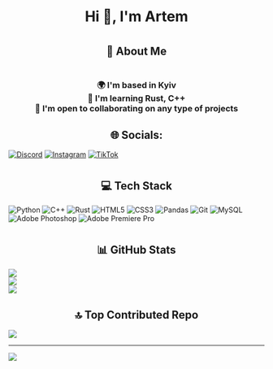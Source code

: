 ## <h1 align="center">Hi 👋, I'm Artem</h1>
# <h2 align="center">💫 About Me</h2>
<h3 align="center"><br>    🌍  I'm based in Kyiv<br>    🧠  I'm learning Rust, C++<br>    🤝  I'm open to collaborating on any type of projects<br></h3>


## <h2 align="center">🌐 Socials:
[![Discord](https://img.shields.io/badge/Discord-%237289DA.svg?logo=discord&logoColor=white)](https://discord.gg/dbknbka) [![Instagram](https://img.shields.io/badge/Instagram-%23E4405F.svg?logo=Instagram&logoColor=white)](https://instagram.com/___artem_chik___)  [![TikTok](https://img.shields.io/badge/TikTok-%23000000.svg?logo=TikTok&logoColor=white)](https://tiktok.com/@csgo2_movie) 

# <h2 align="center">💻 Tech Stack</h2>
![Python](https://img.shields.io/badge/python-3670A0?style=for-the-badge&logo=python&logoColor=ffdd54) ![C++](https://img.shields.io/badge/c++-%2300599C.svg?style=for-the-badge&logo=c%2B%2B&logoColor=white) ![Rust](https://img.shields.io/badge/rust-%23000000.svg?style=for-the-badge&logo=rust&logoColor=white) ![HTML5](https://img.shields.io/badge/html5-%23E34F26.svg?style=for-the-badge&logo=html5&logoColor=white) ![CSS3](https://img.shields.io/badge/css3-%231572B6.svg?style=for-the-badge&logo=css3&logoColor=white) ![Pandas](https://img.shields.io/badge/pandas-%23150458.svg?style=for-the-badge&logo=pandas&logoColor=white) ![Git](https://img.shields.io/badge/git-%23F05033.svg?style=for-the-badge&logo=git&logoColor=white) ![MySQL](https://img.shields.io/badge/mysql-4479A1.svg?style=for-the-badge&logo=mysql&logoColor=white) ![Adobe Photoshop](https://img.shields.io/badge/adobe%20photoshop-%2331A8FF.svg?style=for-the-badge&logo=adobe%20photoshop&logoColor=white) ![Adobe Premiere Pro](https://img.shields.io/badge/Adobe%20Premiere%20Pro-9999FF.svg?style=for-the-badge&logo=Adobe%20Premiere%20Pro&logoColor=white) 
# <h2 align="center">📊 GitHub Stats</h2>
![](https://github-readme-stats.vercel.app/api?username=DblNbKA&theme=dark&hide_border=false&include_all_commits=true&count_private=false)<br/>
![](https://github-readme-streak-stats.herokuapp.com/?user=DblNbKA&theme=dark&hide_border=false)<br/>
![](https://github-readme-stats.vercel.app/api/top-langs/?username=DblNbKA&theme=dark&hide_border=false&include_all_commits=true&count_private=false&layout=compact)

### <h2 align="center">🔝 Top Contributed Repo</h2>
![](https://github-contributor-stats.vercel.app/api?username=DblNbKA&limit=5&theme=dark&combine_all_yearly_contributions=true)

---
[![](https://visitcount.itsvg.in/api?id=DblNbKA&icon=0&color=0)](https://visitcount.itsvg.in)

<!-- Proudly created with GPRM ( https://gprm.itsvg.in ) -->
